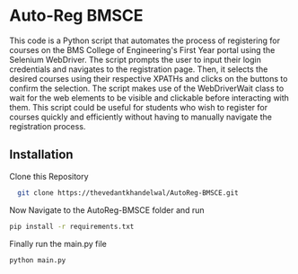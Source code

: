 
# Auto-Reg BMSCE

This code is a Python script that automates the process of registering for courses on the BMS College of Engineering's First Year portal using the Selenium WebDriver. The script prompts the user to input their login credentials and navigates to the registration page. Then, it selects the desired courses using their respective XPATHs and clicks on the buttons to confirm the selection. The script makes use of the WebDriverWait class to wait for the web elements to be visible and clickable before interacting with them. This script could be useful for students who wish to register for courses quickly and efficiently without having to manually navigate the registration process.








## Installation

Clone this Repository 

```bash
  git clone https://thevedantkhandelwal/AutoReg-BMSCE.git
```

Now Navigate to the AutoReg-BMSCE folder and run

```bash
pip install -r requirements.txt
```

Finally run the main.py file
```bash
python main.py
```


    
